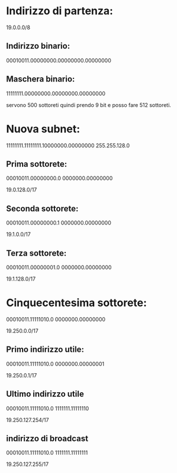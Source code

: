 # Indirizzo di partenza:

19.0.0.0/8

## Indirizzo binario:

00010011.00000000.00000000.00000000

## Maschera binario:

11111111.00000000.00000000.00000000

servono 500 sottoreti quindi prendo 9 bit e posso fare 512 sottoreti.


# Nuova subnet:
11111111.11111111.10000000.00000000
255.255.128.0

## Prima sottorete:

00010011.00000000.0 0000000.00000000

19.0.128.0/17

## Seconda sottorete:

00010011.00000000.1 0000000.00000000

19.1.0.0/17

## Terza sottorete:

00010011.00000001.0 0000000.00000000

19.1.128.0/17



# Cinquecentesima sottorete:

00010011.11111010.0 0000000.00000000

19.250.0.0/17

## Primo indirizzo utile:

00010011.11111010.0 0000000.00000001

19.250.0.1/17

## Ultimo indirizzo utile

00010011.11111010.0 1111111.11111110

19.250.127.254/17

## indirizzo di broadcast

00010011.11111010.0 1111111.11111111

19.250.127.255/17
